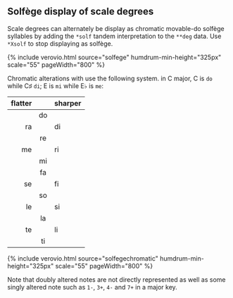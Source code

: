 
## Solf&egrave;ge display of scale degrees ##

Scale degrees can alternately be display as
chromatic movable-do solf&egrave;ge syllables
by adding the `*solf` tandem interpretation to the
`**deg` data.  Use `*Xsolf` to stop displaying as
solf&egrave;ge.

{% include verovio.html
	source="solfege"
	humdrum-min-height="325px"
	scale="55"
	pageWidth="800"
%}
<script type="application/x-humdrum" id="solfege">
**kern	**deg
*clefG2	*solf
*k[]	*
*C:	*C:
=1	=1
4c	1
4d	2
4e	3
4f	4
4g	5
4a	6
4b	7
4cc	1
=	=
*k[b-e-a-d-]	*
*A-:	*A-:
4A-	1
4B-	2
4c	3
4d-	4
4e-	5
4f	6
4g	7
4a-	1
=	=


*-	*-
</script>

Chromatic alterations with use the following system.  in C major, C is `do` while C&#x266f; `di`;
E is `mi` while E&#x266d; is `me`:


| flatter |       | sharper |
| ------: | :---: | :------ |
|         |  do   |         |
|  ra     |       |   di    |
|         |  re   |         |
|  me     |       |   ri    |
|         |  mi   |         |
|         |  fa   |         |
|  se     |       |   fi    |
|         |  so   |         |
|  le     |       |   si    |
|         |  la   |         |
|  te     |       |   li    |
|         |  ti   |         |


{% include verovio.html
	source="solfegechromatic"
	humdrum-min-height="325px"
	scale="55"
	pageWidth="800"
%}
<script type="application/x-humdrum" id="solfegechromatic">
**kern	**deg
*clefG2	*solf
*M4/4	*
*k[]	*
*C:	*C:
=1	=1
4c	1
4d	2
4e-	3-
4f#	4+
4g##	5++
4a	6
4b--	7--
4cc-	1-
=	=
*-	*-
</script>

Note that doubly altered notes are not directly represented as well as
some singly altered  note such as `1-`, `3+`, `4-` and `7+` in a major key.





